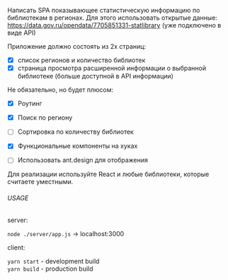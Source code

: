 Написать SPA показывающее статистическую информацию по библиотекам в регионах. Для этого использовать открытые данные: https://data.gov.ru/opendata/7705851331-statlibrary (уже подключено в виде API)

Приложение должно состоять из 2х страниц:
- [x] список регионов и количество библиотек
- [x] страница просмотра расширенной информации о выбранной библиотеке (больше доступной в API информации)

Не обязательно, но будет плюсом:

- [x] Роутинг
- [x] Поиск по региону
- [ ] Сортировка по количеству библиотек
- [x] Функциональные компоненты на хуках
- [ ] Использовать ant.design для отображения


Для реализации используйте React и любые библиотеки, которые считаете уместными.


###### USAGE

server:

`node ./server/app.js` -> localhost:3000

client:

`yarn start` - development build <br/>
`yarn build` - production build
